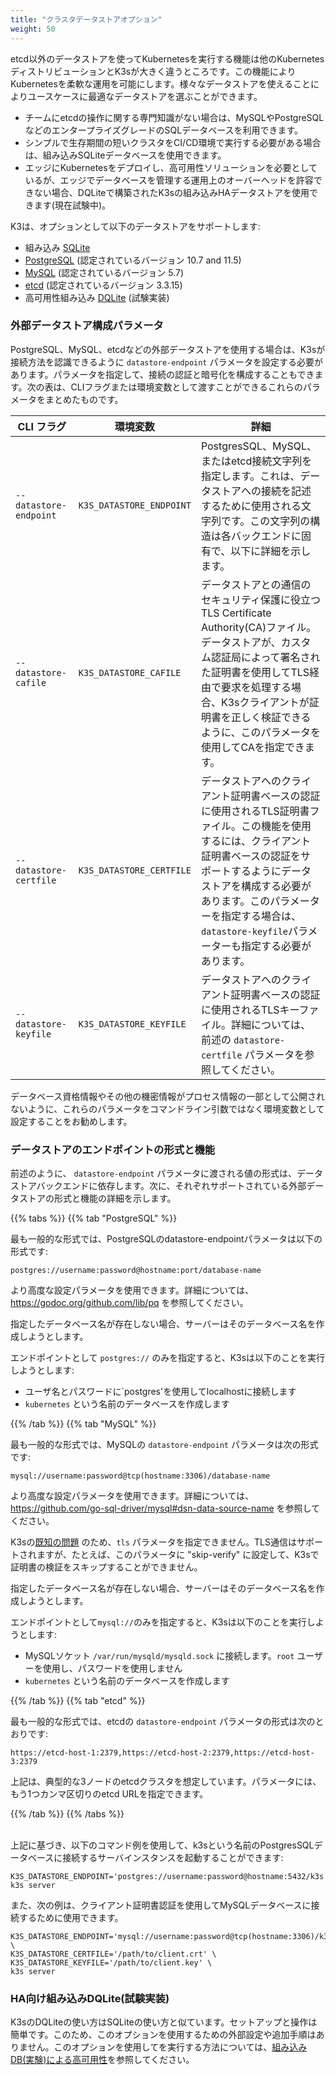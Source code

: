 ```yaml
---
title: "クラスタデータストアオプション"
weight: 50
---
```


etcd以外のデータストアを使ってKubernetesを実行する機能は他のKubernetesディストリビューションとK3sが大きく違うところです。この機能によりKubernetesを柔軟な運用を可能にします。様々なデータストアを使えることによりユースケースに最適なデータストアを選ぶことができます。

* チームにetcdの操作に関する専門知識がない場合は、MySQLやPostgreSQLなどのエンタープライズグレードのSQLデータベースを利用できます。
* シンプルで生存期間の短いクラスタをCI/CD環境で実行する必要がある場合は、組み込みSQLiteデータベースを使用できます。
* エッジにKubernetesをデプロイし、高可用性ソリューションを必要としているが、エッジでデータベースを管理する運用上のオーバーヘッドを許容できない場合、DQLiteで構築されたK3sの組み込みHAデータストアを使用できます(現在試験中)。

K3は、オプションとして以下のデータストアをサポートします:

* 組み込み [SQLite](https://www.sqlite.org/index.html)
* [PostgreSQL](https://www.postgresql.org/) (認定されているバージョン 10.7 and 11.5)
* [MySQL](https://www.mysql.com/) (認定されているバージョン 5.7)
* [etcd](https://etcd.io/) (認定されているバージョン 3.3.15)
* 高可用性組み込み [DQLite](https://dqlite.io/) (試験実装)

### 外部データストア構成パラメータ
PostgreSQL、MySQL、etcdなどの外部データストアを使用する場合は、K3sが接続方法を認識できるように `datastore-endpoint` パラメータを設定する必要があります。パラメータを指定して、接続の認証と暗号化を構成することもできます。次の表は、CLIフラグまたは環境変数として渡すことができるこれらのパラメータをまとめたものです。

  CLI フラグ | 環境変数 | 詳細
  ------------|-------------|------------------
 <span style="white-space: nowrap">`--datastore-endpoint`</span> | `K3S_DATASTORE_ENDPOINT` | PostgresSQL、MySQL、またはetcd接続文字列を指定します。これは、データストアへの接続を記述するために使用される文字列です。この文字列の構造は各バックエンドに固有で、以下に詳細を示します。|
 <span style="white-space: nowrap">`--datastore-cafile`</span> | `K3S_DATASTORE_CAFILE` | データストアとの通信のセキュリティ保護に役立つTLS Certificate Authority(CA)ファイル。データストアが、カスタム認証局によって署名された証明書を使用してTLS経由で要求を処理する場合、K3sクライアントが証明書を正しく検証できるように、このパラメータを使用してCAを指定できます。|                              
|  <span style="white-space: nowrap">`--datastore-certfile`</span> | `K3S_DATASTORE_CERTFILE` | データストアへのクライアント証明書ベースの認証に使用されるTLS証明書ファイル。この機能を使用するには、クライアント証明書ベースの認証をサポートするようにデータストアを構成する必要があります。このパラメーターを指定する場合は、`datastore-keyfile`パラメーターも指定する必要があります。|     
|  <span style="white-space: nowrap">`--datastore-keyfile`</span> | `K3S_DATASTORE_KEYFILE` | データストアへのクライアント証明書ベースの認証に使用されるTLSキーファイル。詳細については、前述の `datastore-certfile` パラメータを参照してください。|

データベース資格情報やその他の機密情報がプロセス情報の一部として公開されないように、これらのパラメータをコマンドライン引数ではなく環境変数として設定することをお勧めします。

### データストアのエンドポイントの形式と機能
前述のように、 `datastore-endpoint` パラメータに渡される値の形式は、データストアバックエンドに依存します。次に、それぞれサポートされている外部データストアの形式と機能の詳細を示します。

{{% tabs %}}
{{% tab "PostgreSQL" %}}

最も一般的な形式では、PostgreSQLのdatastore-endpointパラメータは以下の形式です:

`postgres://username:password@hostname:port/database-name`

より高度な設定パラメータを使用できます。詳細については、https://godoc.org/github.com/lib/pq を参照してください。

指定したデータベース名が存在しない場合、サーバーはそのデータベース名を作成しようとします。

エンドポイントとして `postgres://` のみを指定すると、K3sは以下のことを実行しようとします:

* ユーザ名とパスワードに`postgres'を使用してlocalhostに接続します
* `kubernetes` という名前のデータベースを作成します

{{% /tab %}}
{{% tab "MySQL" %}}

最も一般的な形式では、MySQLの `datastore-endpoint` パラメータは次の形式です:

`mysql://username:password@tcp(hostname:3306)/database-name`

より高度な設定パラメータを使用できます。詳細については、https://github.com/go-sql-driver/mysql#dsn-data-source-name を参照してください。

K3sの[既知の問題](https://github.com/rancher/k3s/issues/1093) のため、`tls` パラメータを指定できません。TLS通信はサポートされますが、たとえば、このパラメータに "skip-verify" に設定して、K3sで証明書の検証をスキップすることができません。

指定したデータベース名が存在しない場合、サーバーはそのデータベース名を作成しようとします。

エンドポイントとして`mysql://`のみを指定すると、K3sは以下のことを実行しようとします:

* MySQLソケット `/var/run/mysqld/mysqld.sock` に接続します。`root` ユーザーを使用し、パスワードを使用しません
* `kubernetes` という名前のデータベースを作成します


{{% /tab %}}
{{% tab "etcd" %}}

最も一般的な形式では、etcdの `datastore-endpoint` パラメータの形式は次のとおりです:

`https://etcd-host-1:2379,https://etcd-host-2:2379,https://etcd-host-3:2379`

上記は、典型的な3ノードのetcdクラスタを想定しています。パラメータには、もう1つカンマ区切りのetcd URLを指定できます。

{{% /tab %}}
{{% /tabs %}}

<br/>上記に基づき、以下のコマンド例を使用して、k3sという名前のPostgresSQLデータベースに接続するサーバインスタンスを起動することができます:
```
K3S_DATASTORE_ENDPOINT='postgres://username:password@hostname:5432/k3s' k3s server
```

また、次の例は、クライアント証明書認証を使用してMySQLデータベースに接続するために使用できます。
```
K3S_DATASTORE_ENDPOINT='mysql://username:password@tcp(hostname:3306)/k3s' \
K3S_DATASTORE_CERTFILE='/path/to/client.crt' \
K3S_DATASTORE_KEYFILE='/path/to/client.key' \
k3s server
```

### HA向け組み込みDQLite(試験実装)
K3sのDQLiteの使い方はSQLiteの使い方と似ています。セットアップと操作は簡単です。このため、このオプションを使用するための外部設定や追加手順はありません。このオプションを使用してを実行する方法については、[組み込みDB(実験)による高可用性]({{<ベースURL>}}/k3s/latest/ja/installation/ha-embedded/)を参照してください。
